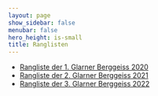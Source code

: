 ```yaml
---
layout: page
show_sidebar: false
menubar: false
hero_height: is-small
title: Ranglisten
---
```


- <a href="https://my.raceresult.com/146939/participants" target="_blank">Rangliste der 1. Glarner Berggeiss 2020</a>
- <a href ="https://my.raceresult.com/162085/" target = "_blank">Rangliste der 2. Glarner Berggeiss 2021</a>
- <a href ="https://my.raceresult.com/191313/" target = "_blank">Rangliste der 3. Glarner Berggeiss 2022</a>


